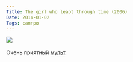 ```yaml
---
Title: The girl who leapt through time (2006)
Date: 2014-01-02
Tags: саптрю
---
```


<div class="text"><img src="https://dl.dropboxusercontent.com/u/140528/site/the-girl-who-leapt-throught-time.jpg" /><br /><br />
Очень приятный <a href="http://www.imdb.com/title/tt0808506/">мульт</a>.</div>